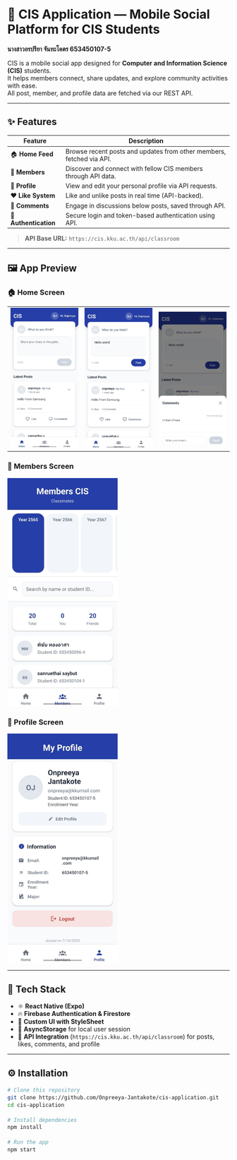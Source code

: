# 📱 CIS Application — Mobile Social Platform for CIS Students

**นางสาวอรปรียา จันทะโคตร 653450107-5**

CIS is a mobile social app designed for **Computer and Information Science (CIS)** students.  
It helps members connect, share updates, and explore community activities with ease.  
All post, member, and profile data are fetched via our REST API.

---

## ✨ Features

| Feature               | Description                                                          |
| --------------------- | -------------------------------------------------------------------- |
| 🏠 **Home Feed**      | Browse recent posts and updates from other members, fetched via API. |
| 👥 **Members**        | Discover and connect with fellow CIS members through API data.       |
| 👤 **Profile**        | View and edit your personal profile via API requests.                |
| ❤️ **Like System**    | Like and unlike posts in real time (API-backed).                     |
| 💬 **Comments**       | Engage in discussions below posts, saved through API.                |
| 🔐 **Authentication** | Secure login and token-based authentication using API.               |

> **API Base URL:** `https://cis.kku.ac.th/api/classroom`

---

## 🖼️ App Preview

### 🏠 Home Screen

<table>
<tr>
<td><img src="/assets/image-application/home.jpeg" width="200" /></td>
<td><img src="/assets/image-application/ready-to-post.jpeg" width="200" /></td>
<td><img src="/assets/image-application/comment.jpeg" width="200" /></td>
</tr>
</table>

### 👥 Members Screen

<img src="/assets/image-application/member.jpeg" width="250" />

### 👤 Profile Screen

<img src="/assets/image-application/myprofile.jpeg" width="250" />

---

## 🧩 Tech Stack

- ⚛️ **React Native (Expo)**
- 🔥 **Firebase Authentication & Firestore**
- 💅 **Custom UI with StyleSheet**
- 💾 **AsyncStorage** for local user session
- 📡 **API Integration** (`https://cis.kku.ac.th/api/classroom`) for posts, likes, comments, and profile

---

## ⚙️ Installation

```bash
# Clone this repository
git clone https://github.com/Onpreeya-Jantakote/cis-application.git
cd cis-application

# Install dependencies
npm install

# Run the app
npm start
```
